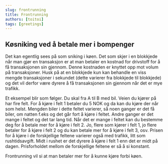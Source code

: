 ```yaml
---
slug: frontrunning
title: Frontrunning
authors: [toitoi]
tags: [greetings]
---
```


## Køsniking ved å betale mer i bompenger

Det kan egentlig sees på som sniking i køen. Det som skjer i en blokkjede når man gjør en transaksjon er at man betaler en kostnad for drivstoff for å få transaksjonen sin gjennom. Denne kostnaden er knyttet opp mot volum på transaksjoner. Husk på at en blokkjede kun kan behandle en viss mengde transaksjoner i sekundet (dette varierer fra blokkjede til blokkjede) og det vil derfor være dyrere å få transaksjonen sin gjennom når det er mye trafikk. 

Et eksempel blir som følger. Du skal fra A til B med bil. Veien du kjører på har fire felt. For å kjøre i felt 1 betaler du 5 NOK og da kan du kjøre der når som helst. Mengden biler i dette feltet varierer, så noen ganger er det få biler, om natten f.eks og det går fort å kjøre i feltet. Andre ganger er det mange i feltet og det tar lang tid. Når det er mange i feltet kan du bestemme deg for å betale mer for å kjøre i felt 2. Jo, flere som kjører i felt 1, jo flere betaler for å kjøre i felt 2 og du kan betale mer for å kjøre i felt 3, osv. Prisen for å kjøre i de forskjellige feltene varierer også med trafikk, litt som rushtidsavgift. Midt i rushet er det dyrere å kjøre i felt 1 enn det er midt på dagen. Prisforholdet mellom de forskjellige feltene er så å si konstant. 

Frontrunning vil si at man betaler mer for å kunne kjøre forbi køen.
